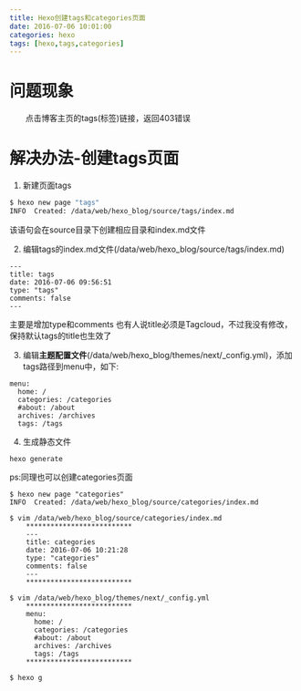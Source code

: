 ```yaml
---
title: Hexo创建tags和categories页面
date: 2016-07-06 10:01:00
categories: hexo
tags: [hexo,tags,categories]
---
```

# 问题现象
&emsp;&emsp;点击博客主页的tags(标签)链接，返回403错误
<!--more-->
# 解决办法-创建tags页面
1. 新建页面tags
``` bash
$ hexo new page "tags"
INFO  Created: /data/web/hexo_blog/source/tags/index.md
```
该语句会在source目录下创建相应目录和index.md文件

2. 编辑tags的index.md文件(/data/web/hexo_blog/source/tags/index.md)
```
---
title: tags
date: 2016-07-06 09:56:51
type: "tags"
comments: false
---
```
主要是增加type和comments
也有人说title必须是Tagcloud，不过我没有修改，保持默认tags的title也生效了

3. 编辑**主题配置文件**(/data/web/hexo_blog/themes/next/\_config.yml)，添加tags路径到menu中，如下:
```
menu:
  home: /
  categories: /categories
  #about: /about
  archives: /archives
  tags: /tags
```

4. 生成静态文件
```
hexo generate
```

ps:同理也可以创建categories页面
```
$ hexo new page "categories"
INFO  Created: /data/web/hexo_blog/source/categories/index.md

$ vim /data/web/hexo_blog/source/categories/index.md
    **************************
    ---
    title: categories
    date: 2016-07-06 10:21:28
    type: "categories"
    comments: false
    ---
    **************************

$ vim /data/web/hexo_blog/themes/next/_config.yml
    **************************
    menu:
      home: /
      categories: /categories
      #about: /about
      archives: /archives
      tags: /tags
    **************************
    
$ hexo g
```